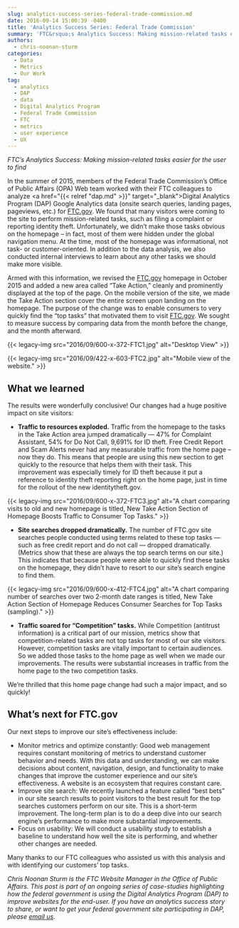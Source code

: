 ```yaml
---
slug: analytics-success-series-federal-trade-commission.md
date: 2016-09-14 15:00:39 -0400
title: 'Analytics Success Series: Federal Trade Commission'
summary: 'FTC&rsquo;s Analytics Success: Making mission-related tasks easier for the user to find In the summer of  2015, members of the Federal Trade Commission&rsquo;s Office of Public Affairs (OPA) Web team worked with their FTC colleagues to analyze Digital Analytics Program (DAP) Google Analytics data (onsite search queries, landing pages, pageviews, etc.) for FTC.gov. We found'
authors:
  - chris-noonan-sturm
categories:
  - Data
  - Metrics
  - Our Work
tag:
  - analytics
  - DAP
  - data
  - Digital Analytics Program
  - Federal Trade Commission
  - FTC
  - metrics
  - user experience
  - UX
---
```


_FTC’s Analytics Success: Making mission-related tasks easier for the user to find_

In the summer of  2015, members of the Federal Trade Commission’s Office of Public Affairs (OPA) Web team worked with their FTC colleagues to analyze <a href="{{< relref "dap.md" >}}" target="_blank">Digital Analytics Program</a> (DAP) Google Analytics data (onsite search queries, landing pages, pageviews, etc.) for <a href="https://www.ftc.gov/" target="_blank">FTC.gov</a>. We found that many visitors were coming to the site to perform mission-related tasks, such as filing a complaint or reporting identity theft. Unfortunately, we didn’t make those tasks obvious on the homepage – in fact, most of them were hidden under the global navigation menu. At the time, most of the homepage was informational, not task- or customer-oriented. In addition to the data analysis, we also conducted internal interviews to learn about any other tasks we should make more visible.

Armed with this information, we revised the <a href="https://www.ftc.gov/" target="_blank">FTC.gov</a> homepage in October 2015 and added a new area called “Take Action,” cleanly and prominently displayed at the top of the page. On the mobile version of the site, we made the Take Action section cover the entire screen upon landing on the homepage. The purpose of the change was to enable consumers to very quickly find the “top tasks” that motivated them to visit <a href="https://www.ftc.gov/" target="_blank">FTC.gov</a>. We sought to measure success by comparing data from the month before the change, and the month afterward.

{{< legacy-img src="2016/09/600-x-372-FTC1.jpg" alt="Desktop View" >}}

{{< legacy-img src="2016/09/422-x-603-FTC2.jpg" alt="Mobile view of the website." >}}

## What we learned

The results were wonderfully conclusive! Our changes had a huge positive impact on site visitors:

  * **Traffic to resources exploded.** Traffic from the homepage to the tasks in the Take Action area jumped dramatically &#8212; 47% for Complaint Assistant, 54% for Do Not Call, 9,691% for ID theft. Free Credit Report and Scam Alerts never had any measurable traffic from the home page – now they do. This means that people are using this new section to get quickly to the resource that helps them with their task. This improvement was especially timely for ID theft because it put a reference to identity theft reporting right on the home page, just in time for the rollout of the new identitytheft.gov.

{{< legacy-img src="2016/09/600-x-372-FTC3.jpg" alt="A chart comparing visits to old and new homepage is titled, New Take Action Section of Homepage Boosts Traffic to Consumer Top Tasks." >}}

  * **Site searches dropped dramatically.** The number of FTC.gov site searches people conducted using terms related to these top tasks &#8212;  such as free credit report and do not call &#8212; dropped dramatically. (Metrics show that these are always the top search terms on our site.) This indicates that because people were able to quickly find these tasks on the homepage, they didn’t have to resort to our site’s search engine to find them.

{{< legacy-img src="2016/09/600-x-412-FTC4.jpg" alt="A chart comparing number of searches over two 2-month date ranges is titled, New Take Action Section of Homepage Reduces Consumer Searches for Top Tasks (sampling)." >}}

  * **Traffic soared for “Competition” tasks.** While Competition (antitrust information) is a critical part of our mission, metrics show that competition-related tasks are not top tasks for most of our site visitors. However, competition tasks are vitally important to certain audiences. So we added those tasks to the home page as well when we made our improvements. The results were substantial increases in traffic from the home page to the two competition tasks.

We’re thrilled that this home page change had such a major impact, and so quickly!

## What’s next for FTC.gov

Our next steps to improve our site’s effectiveness include:

  * Monitor metrics and optimize constantly: Good web management requires constant monitoring of metrics to understand customer behavior and needs. With this data and understanding, we can make decisions about content, navigation, design, and functionality to make changes that improve the customer experience and our site’s effectiveness. A website is an ecosystem that requires constant care.
  * Improve site search: We recently launched a feature called “best bets” in our site search results to point visitors to the best result for the top searches customers perform on our site. This is a short-term improvement. The long-term plan is to do a deep dive into our search engine’s performance to make more substantial improvements.
  * Focus on usability: We will conduct a usability study to establish a baseline to understand how well the site is performing, and whether other changes are needed.

Many thanks to our FTC colleagues who assisted us with this analysis and with identifying our customers’ top tasks.

 _Chris Noonan Sturm is the FTC Website Manager in the Office of Public Affairs._
_This post is part of an ongoing series of case-studies highlighting how the federal government is using the Digital Analytics Program (DAP) to improve websites for the end-user. If you have an analytics success story to share, or want to get your federal government site participating in DAP, please <a href="mailto:dap@support.WHATEVER" target="_blank">email us</a>._